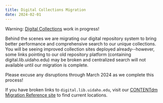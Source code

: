 ```yaml
---
title: Digital Collections Migration
date: 2024-02-01
---
```


Warning: [Digital Collections](https://www.lib.uidaho.edu/digital/) work in progress! 

Behind the scenes we are migrating our digital repository system to bring better performance and comprehensive search to our unique collections. 
You will be seeing improved collection sites deployed already--however, some links pointing to our old repository platform (containing digital.lib.uidaho.edu) may be broken and centralized search will not available until our migration is complete.

Please excuse any disruptions through March 2024 as we complete this process!

If you have broken links to `digital.lib.uidaho.edu`, visit our [CONTENTdm Migration Reference site](https://www.lib.uidaho.edu/digital/cdm-reference/) to find current locations.
